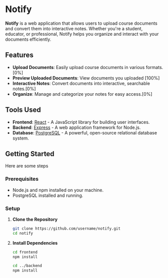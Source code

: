 # Notify

**Notify** is a web application that allows users to upload course documents and convert them into interactive notes. Whether you're a student, educator, or professional, Notify helps you organize and interact with your documents efficiently.

## Features

- **Upload Documents**: Easily upload course documents in various formats. [0%]
- **Preview Uploaded Documents**: View documents you uploaded [100%]
- **Interactive Notes**: Convert documents into interactive, searchable notes.[0%]
- **Organize**: Manage and categorize your notes for easy access.[0%]

## Tools Used


- **Frontend**: [React](https://reactjs.org/) - A JavaScript library for building user interfaces.
- **Backend**: [Express](https://expressjs.com/) - A web application framework for Node.js.
- **Database**: [PostgreSQL](https://www.postgresql.org/) - A powerful, open-source relational database system.

## Getting Started

Here are some steps

### Prerequisites

- Node.js and npm installed on your machine.
- PostgreSQL installed and running.

### Setup

1. **Clone the Repository**

   ```sh
   git clone https://github.com/username/notify.git
   cd notify

2. **Install Dependencies**

    ```sh
    cd frontend
    npm install

    cd ../backend
    npm install